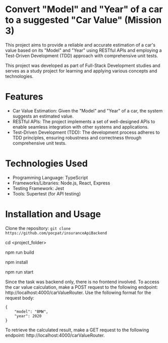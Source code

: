 #  Convert "Model" and "Year" of a car to a suggested "Car Value"  (Mission 3)
This project aims to provide a reliable and accurate estimation of a car's value based on its "Model" and "Year" using RESTful APIs and employing a Test-Driven Development (TDD) approach with comprehensive unit tests.

This project was developed as part of Full-Stack Development studies and serves as a study project for learning and applying various concepts and technologies.

# Features
* Car Value Estimation: Given the "Model" and "Year" of a car, the system suggests an estimated value.
* RESTful APIs: The project implements a set of well-designed APIs to enable seamless integration with other systems and applications.
* Test-Driven Development (TDD): The development process adheres to TDD principles, ensuring robustness and correctness through comprehensive unit tests.

# Technologies Used
* Programming Language: TypeScript
* Frameworks/Libraries: Node.js, React, Express
* Testing Framework: Jest
* Tools: Supertest (for API testing)

# Installation and Usage

Clone the repository:  ``` git clone https://github.com/pocpat/insuranceApiBackend ```

cd <project_folder>

npm run build

npm install

npm run start

Since the task was backend only, there is no frontend involved. To access the car value calculation, make a POST request to the following endpoint:
http://localhost:4000/carValueRouter.
Use the following format for the request body:
```console
{
    "model": "BMW",
    "year": 2020
}
```
To retrieve the calculated result, make a GET request to the following endpoint: http://localhost:4000/carValueRouter.

